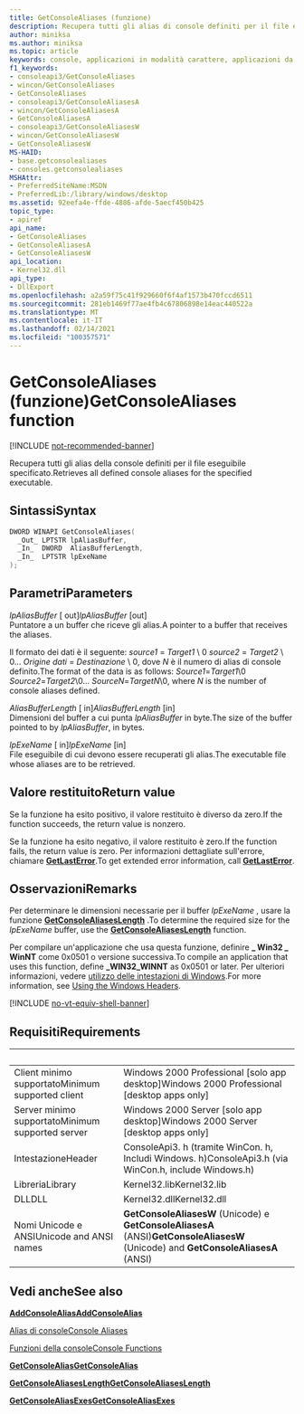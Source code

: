 ```yaml
---
title: GetConsoleAliases (funzione)
description: Recupera tutti gli alias di console definiti per il file eseguibile specificato.
author: miniksa
ms.author: miniksa
ms.topic: article
keywords: console, applicazioni in modalità carattere, applicazioni da riga di comando, applicazioni di terminale, api della console
f1_keywords:
- consoleapi3/GetConsoleAliases
- wincon/GetConsoleAliases
- GetConsoleAliases
- consoleapi3/GetConsoleAliasesA
- wincon/GetConsoleAliasesA
- GetConsoleAliasesA
- consoleapi3/GetConsoleAliasesW
- wincon/GetConsoleAliasesW
- GetConsoleAliasesW
MS-HAID:
- base.getconsolealiases
- consoles.getconsolealiases
MSHAttr:
- PreferredSiteName:MSDN
- PreferredLib:/library/windows/desktop
ms.assetid: 92eefa4e-ffde-4886-afde-5aecf450b425
topic_type:
- apiref
api_name:
- GetConsoleAliases
- GetConsoleAliasesA
- GetConsoleAliasesW
api_location:
- Kernel32.dll
api_type:
- DllExport
ms.openlocfilehash: a2a59f75c41f929660f6f4af1573b470fccd6511
ms.sourcegitcommit: 281eb1469f77ae4fb4c67806898e14eac440522a
ms.translationtype: MT
ms.contentlocale: it-IT
ms.lasthandoff: 02/14/2021
ms.locfileid: "100357571"
---
```

# <a name="getconsolealiases-function"></a><span data-ttu-id="26143-104">GetConsoleAliases (funzione)</span><span class="sxs-lookup"><span data-stu-id="26143-104">GetConsoleAliases function</span></span>

[!INCLUDE [not-recommended-banner](./includes/not-recommended-banner.md)]

<span data-ttu-id="26143-105">Recupera tutti gli alias della console definiti per il file eseguibile specificato.</span><span class="sxs-lookup"><span data-stu-id="26143-105">Retrieves all defined console aliases for the specified executable.</span></span>

## <a name="syntax"></a><span data-ttu-id="26143-106">Sintassi</span><span class="sxs-lookup"><span data-stu-id="26143-106">Syntax</span></span>

```C
DWORD WINAPI GetConsoleAliases(
  _Out_ LPTSTR lpAliasBuffer,
  _In_  DWORD  AliasBufferLength,
  _In_  LPTSTR lpExeName
);
```

## <a name="parameters"></a><span data-ttu-id="26143-107">Parametri</span><span class="sxs-lookup"><span data-stu-id="26143-107">Parameters</span></span>

<span data-ttu-id="26143-108">*lpAliasBuffer* \[ out\]</span><span class="sxs-lookup"><span data-stu-id="26143-108">*lpAliasBuffer* \[out\]</span></span>  
<span data-ttu-id="26143-109">Puntatore a un buffer che riceve gli alias.</span><span class="sxs-lookup"><span data-stu-id="26143-109">A pointer to a buffer that receives the aliases.</span></span>

<span data-ttu-id="26143-110">Il formato dei dati è il seguente: *source1* = *Target1* \\ 0 *source2* = *Target2* \\ 0... *Origine dati* = *Destinazione* \\ 0, dove *N* è il numero di alias di console definito.</span><span class="sxs-lookup"><span data-stu-id="26143-110">The format of the data is as follows: *Source1*=*Target1*\\0 *Source2*=*Target2*\\0... *SourceN*=*TargetN*\\0, where *N* is the number of console aliases defined.</span></span>

<span data-ttu-id="26143-111">*AliasBufferLength* \[ in\]</span><span class="sxs-lookup"><span data-stu-id="26143-111">*AliasBufferLength* \[in\]</span></span>  
<span data-ttu-id="26143-112">Dimensioni del buffer a cui punta *lpAliasBuffer* in byte.</span><span class="sxs-lookup"><span data-stu-id="26143-112">The size of the buffer pointed to by *lpAliasBuffer*, in bytes.</span></span>

<span data-ttu-id="26143-113">*lpExeName* \[ in\]</span><span class="sxs-lookup"><span data-stu-id="26143-113">*lpExeName* \[in\]</span></span>  
<span data-ttu-id="26143-114">File eseguibile di cui devono essere recuperati gli alias.</span><span class="sxs-lookup"><span data-stu-id="26143-114">The executable file whose aliases are to be retrieved.</span></span>

## <a name="return-value"></a><span data-ttu-id="26143-115">Valore restituito</span><span class="sxs-lookup"><span data-stu-id="26143-115">Return value</span></span>

<span data-ttu-id="26143-116">Se la funzione ha esito positivo, il valore restituito è diverso da zero.</span><span class="sxs-lookup"><span data-stu-id="26143-116">If the function succeeds, the return value is nonzero.</span></span>

<span data-ttu-id="26143-117">Se la funzione ha esito negativo, il valore restituito è zero.</span><span class="sxs-lookup"><span data-stu-id="26143-117">If the function fails, the return value is zero.</span></span> <span data-ttu-id="26143-118">Per informazioni dettagliate sull'errore, chiamare [**GetLastError**](/windows/win32/api/errhandlingapi/nf-errhandlingapi-getlasterror).</span><span class="sxs-lookup"><span data-stu-id="26143-118">To get extended error information, call [**GetLastError**](/windows/win32/api/errhandlingapi/nf-errhandlingapi-getlasterror).</span></span>

## <a name="remarks"></a><span data-ttu-id="26143-119">Osservazioni</span><span class="sxs-lookup"><span data-stu-id="26143-119">Remarks</span></span>

<span data-ttu-id="26143-120">Per determinare le dimensioni necessarie per il buffer *lpExeName* , usare la funzione [**GetConsoleAliasesLength**](getconsolealiaseslength.md) .</span><span class="sxs-lookup"><span data-stu-id="26143-120">To determine the required size for the *lpExeName* buffer, use the [**GetConsoleAliasesLength**](getconsolealiaseslength.md) function.</span></span>

<span data-ttu-id="26143-121">Per compilare un'applicazione che usa questa funzione, definire **\_ Win32 \_ WinNT** come 0x0501 o versione successiva.</span><span class="sxs-lookup"><span data-stu-id="26143-121">To compile an application that uses this function, define **\_WIN32\_WINNT** as 0x0501 or later.</span></span> <span data-ttu-id="26143-122">Per ulteriori informazioni, vedere [utilizzo delle intestazioni di Windows](/windows/win32/winprog/using-the-windows-headers).</span><span class="sxs-lookup"><span data-stu-id="26143-122">For more information, see [Using the Windows Headers](/windows/win32/winprog/using-the-windows-headers).</span></span>

[!INCLUDE [no-vt-equiv-shell-banner](./includes/no-vt-equiv-shell-banner.md)]

## <a name="requirements"></a><span data-ttu-id="26143-123">Requisiti</span><span class="sxs-lookup"><span data-stu-id="26143-123">Requirements</span></span>

| &nbsp; | &nbsp; |
|-|-|
| <span data-ttu-id="26143-124">Client minimo supportato</span><span class="sxs-lookup"><span data-stu-id="26143-124">Minimum supported client</span></span> | <span data-ttu-id="26143-125">Windows 2000 Professional \[solo app desktop\]</span><span class="sxs-lookup"><span data-stu-id="26143-125">Windows 2000 Professional \[desktop apps only\]</span></span> |
| <span data-ttu-id="26143-126">Server minimo supportato</span><span class="sxs-lookup"><span data-stu-id="26143-126">Minimum supported server</span></span> | <span data-ttu-id="26143-127">Windows 2000 Server \[solo app desktop\]</span><span class="sxs-lookup"><span data-stu-id="26143-127">Windows 2000 Server \[desktop apps only\]</span></span> |
| <span data-ttu-id="26143-128">Intestazione</span><span class="sxs-lookup"><span data-stu-id="26143-128">Header</span></span> | <span data-ttu-id="26143-129">ConsoleApi3. h (tramite WinCon. h, Includi Windows. h)</span><span class="sxs-lookup"><span data-stu-id="26143-129">ConsoleApi3.h (via WinCon.h, include Windows.h)</span></span> |
| <span data-ttu-id="26143-130">Libreria</span><span class="sxs-lookup"><span data-stu-id="26143-130">Library</span></span> | <span data-ttu-id="26143-131">Kernel32.lib</span><span class="sxs-lookup"><span data-stu-id="26143-131">Kernel32.lib</span></span> |
| <span data-ttu-id="26143-132">DLL</span><span class="sxs-lookup"><span data-stu-id="26143-132">DLL</span></span> | <span data-ttu-id="26143-133">Kernel32.dll</span><span class="sxs-lookup"><span data-stu-id="26143-133">Kernel32.dll</span></span> |
| <span data-ttu-id="26143-134">Nomi Unicode e ANSI</span><span class="sxs-lookup"><span data-stu-id="26143-134">Unicode and ANSI names</span></span> | <span data-ttu-id="26143-135">**GetConsoleAliasesW** (Unicode) e **GetConsoleAliasesA** (ANSI)</span><span class="sxs-lookup"><span data-stu-id="26143-135">**GetConsoleAliasesW** (Unicode) and **GetConsoleAliasesA** (ANSI)</span></span> |

## <a name="see-also"></a><span data-ttu-id="26143-136">Vedi anche</span><span class="sxs-lookup"><span data-stu-id="26143-136">See also</span></span>

[<span data-ttu-id="26143-137">**AddConsoleAlias**</span><span class="sxs-lookup"><span data-stu-id="26143-137">**AddConsoleAlias**</span></span>](addconsolealias.md)

[<span data-ttu-id="26143-138">Alias di console</span><span class="sxs-lookup"><span data-stu-id="26143-138">Console Aliases</span></span>](console-aliases.md)

[<span data-ttu-id="26143-139">Funzioni della console</span><span class="sxs-lookup"><span data-stu-id="26143-139">Console Functions</span></span>](console-functions.md)

[<span data-ttu-id="26143-140">**GetConsoleAlias**</span><span class="sxs-lookup"><span data-stu-id="26143-140">**GetConsoleAlias**</span></span>](getconsolealias.md)

[<span data-ttu-id="26143-141">**GetConsoleAliasesLength**</span><span class="sxs-lookup"><span data-stu-id="26143-141">**GetConsoleAliasesLength**</span></span>](getconsolealiaseslength.md)

[<span data-ttu-id="26143-142">**GetConsoleAliasExes**</span><span class="sxs-lookup"><span data-stu-id="26143-142">**GetConsoleAliasExes**</span></span>](getconsolealiasexes.md)